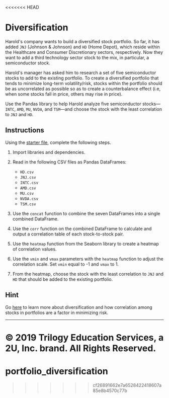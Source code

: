 <<<<<<< HEAD
# Diversification

Harold's company wants to build a diversified stock portfolio. So far, it has added `JNJ` (Johnson & Johnson) and `HD` (Home Depot), which reside within the Healthcare and Consumer Discretionary sectors, respectively. Now they want to add a third technology sector stock to the mix, in particular, a semiconductor stock.

Harold's manager has asked him to research a set of five semiconductor stocks to add to the existing portfolio. To create a diversified portfolio that tends to minimize long-term volatility/risk, stocks within the portfolio should be as uncorrelated as possible so as to create a counterbalance effect (i.e, when some stocks fall in price, others may rise in price).  

Use the Pandas library to help Harold analyze five semiconductor stocks—`INTC`, `AMD`, `MU`, `NVDA`, and `TSM`—and choose the stock with the least correlation to `JNJ` and `HD`.

## Instructions

Using the [starter file](Unsolved/diversification.ipynb), complete the following steps.

1. Import libraries and dependencies.

1. Read in the following CSV files as Pandas DataFrames:

    * `HD.csv`
    * `JNJ.csv`
    * `INTC.csv`
    * `AMD.csv`
    * `MU.csv`
    * `NVDA.csv`
    * `TSM.csv`

1. Use the `concat` function to combine the seven DataFrames into a single combined DataFrame.

1. Use the `corr` function on the combined DataFrame to calculate and output a correlation table of each stock-to-stock pair.

1. Use the `heatmap` function from the Seaborn library to create a heatmap of correlation values.

1. Use the `vmin` and `vmax` parameters with the `heatmap` function to adjust the correlation scale. Set `vmin` equal to -1 and `vmax` to 1.

1. From the heatmap, choose the stock with the least correlation to `JNJ` and `HD` that should be added to the existing portfolio.

## Hint

Go [here](https://www.investopedia.com/terms/d/diversification.asp) to learn more about diversification and how correlation among stocks in portfolios are a factor in minimizing risk.

---

© 2019 Trilogy Education Services, a 2U, Inc. brand. All Rights Reserved.
=======
# portfolio_diversification
>>>>>>> cf26891662e7a6528422418607a85e8b4570c77b
